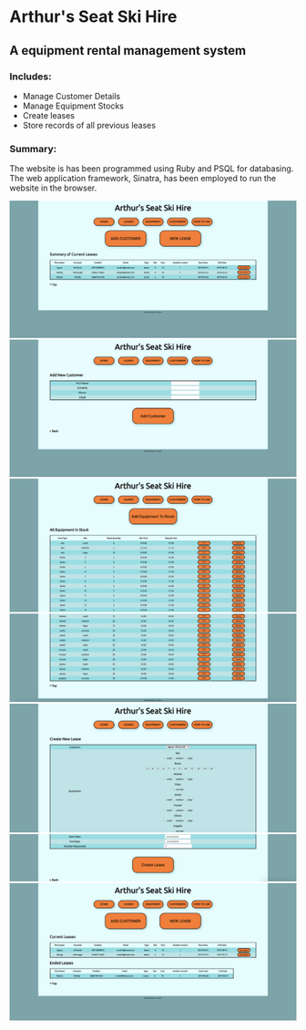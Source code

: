 # Arthur's Seat Ski Hire

## A equipment rental management system

### Includes:
 - Manage Customer Details
 - Manage Equipment Stocks
 - Create leases 
 - Store records of all previous leases

### Summary:
The website is has been programmed using Ruby and PSQL for databasing. The web application framework, Sinatra, has been employed to run the website in the browser.

![home page](public/1.png)
![Customer Details](public/2.png)
![Equipment Details 1](public/3.png)
![Equipment Details 2](public/4.png)
![Create lease 1](public/5.png)
![Create lease 2](public/6.png)
![Current and Ended Leases](public/7.png)



